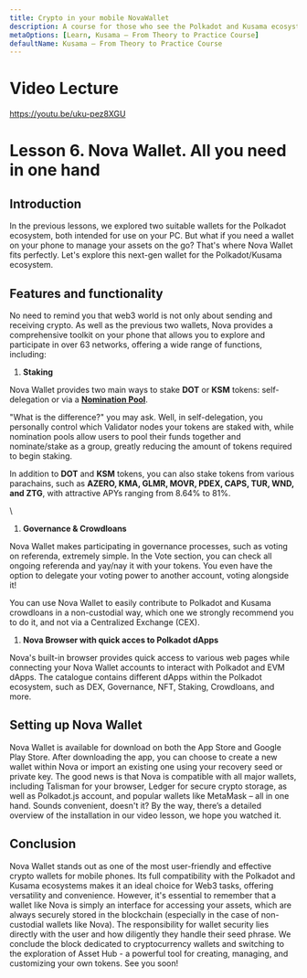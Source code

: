 ```yaml
---
title: Crypto in your mobile NovaWallet
description: A course for those who see the Polkadot and Kusama ecosystem for the first time.
metaOptions: [Learn, Kusama — From Theory to Practice Course]
defaultName: Kusama — From Theory to Practice Course
---
```


# Video Lecture

https://youtu.be/uku-pez8XGU

# Lesson 6. Nova Wallet. All you need in one hand

## Introduction

In the previous lessons, we explored two suitable wallets for the Polkadot ecosystem, both intended for use on your PC. But what if you need a wallet on your phone to manage your assets on the go? That's where Nova Wallet fits perfectly. Let's explore this next-gen wallet for the Polkadot/Kusama ecosystem.

## Features and functionality

No need to remind you that web3 world is not only about sending and receiving crypto. As well as the previous two wallets, Nova provides a comprehensive toolkit on your phone that allows you to explore and participate in over 63 networks, offering a wide range of functions, including:

1. **Staking**

Nova Wallet provides two main ways to stake **DOT** or **KSM** tokens: self-delegation or via a **[Nomination Pool](https://novawalletapp.medium.com/polkadot-staking-nomination-pools-are-live-7b3284232c66)**.

"What is the difference?" you may ask. Well, in self-delegation, you personally control which Validator nodes your tokens are staked with, while nomination pools allow users to pool their funds together and nominate/stake as a group, greatly reducing the amount of tokens required to begin staking.

In addition to **DOT** and **KSM** tokens, you can also stake tokens from various parachains, such as **AZERO, KMA, GLMR, MOVR, PDEX, CAPS, TUR, WND, and ZTG**, with attractive APYs ranging from 8.64% to 81%.


<robo-academy-grid :columns="2" textAlign="center">
    <robo-academy-grid-element>
        <LessonImages src="kusama-theory-practice/lesson6-staking-list.png" alt=""/>
    </robo-academy-grid-element>
    <robo-academy-grid-element>
        <LessonImages src="kusama-theory-practice/lesson6-stake-dot.png" alt=""/>\
    </robo-academy-grid-element>
</robo-academy-grid>


1. **Governance & Crowdloans**

Nova Wallet makes participating in governance processes, such as voting on referenda, extremely simple. In the Vote section, you can check all ongoing referenda and yay/nay it with your tokens. You even have the option to delegate your voting power to another account, voting alongside it!

You can use Nova Wallet to easily contribute to Polkadot and Kusama crowdloans in a non-custodial way, which one we strongly recommend you to do it, and not via a Centralized Exchange (CEX).


<robo-academy-grid :columns="2" textAlign="center">
    <robo-academy-grid-element>
        <LessonImages src="kusama-theory-practice/lesson6-vote-governance.png" alt=""/>
    </robo-academy-grid-element>
    <robo-academy-grid-element>
        <LessonImages src="kusama-theory-practice/lesson6-vote-crowdloans.png" alt=""/>
    </robo-academy-grid-element>
</robo-academy-grid>


1. **Nova Browser with quick acces to Polkadot dApps**

Nova's built-in browser provides quick access to various web pages while connecting your Nova Wallet accounts to interact with Polkadot and EVM dApps. The catalogue contains different dApps within the Polkadot ecosystem, such as DEX, Governance, NFT, Staking, Crowdloans, and more.

## Setting up Nova Wallet

Nova Wallet is available for download on both the App Store and Google Play Store. After downloading the app, you can choose to create a new wallet within Nova or import an existing one using your recovery seed or private key. The good news is that Nova is compatible with all major wallets, including Talisman for your browser, Ledger for secure crypto storage, as well as Polkadot.js account, and popular wallets like MetaMask – all in one hand. Sounds convenient, doesn't it? By the way, there’s a detailed overview of the installation in our video lesson, we hope you watched it.

## Conclusion

Nova Wallet stands out as one of the most user-friendly and effective crypto wallets for mobile phones. Its full compatibility with the Polkadot and Kusama ecosystems makes it an ideal choice for Web3 tasks, offering versatility and convenience. However, it's essential to remember that a wallet like Nova is simply an interface for accessing your assets, which are always securely stored in the blockchain (especially in the case of non-custodial wallets like Nova). The responsibility for wallet security lies directly with the user and how diligently they handle their seed phrase. We conclude the block dedicated to cryptocurrency wallets and switching to the exploration of Asset Hub - a powerful tool for creating, managing, and customizing your own tokens. See you soon!

<Spoiler title="<h2 style='display: inline;' >Theory: Test</h2>">

<QuizBlock 
quizUrl="https://faas-fra1-afec6ce7.doserverless.co/api/v1/web/fn-18e93402-1ffe-47e8-be1d-e28a6ac871f1/default/Quiz"
quizId="question6.1"
/>

<QuizBlock 
quizUrl="https://faas-fra1-afec6ce7.doserverless.co/api/v1/web/fn-18e93402-1ffe-47e8-be1d-e28a6ac871f1/default/Quiz"
quizId="question6.2"
/>

<QuizBlock 
quizUrl="https://faas-fra1-afec6ce7.doserverless.co/api/v1/web/fn-18e93402-1ffe-47e8-be1d-e28a6ac871f1/default/Quiz"
quizId="question6.3"
/>

</Spoiler>

<FeedbackBlock 
formUrl="https://faas-fra1-afec6ce7.doserverless.co/api/v1/web/fn-18e93402-1ffe-47e8-be1d-e28a6ac871f1/default/Feedback"
lessonLabel="novawallet"
/>